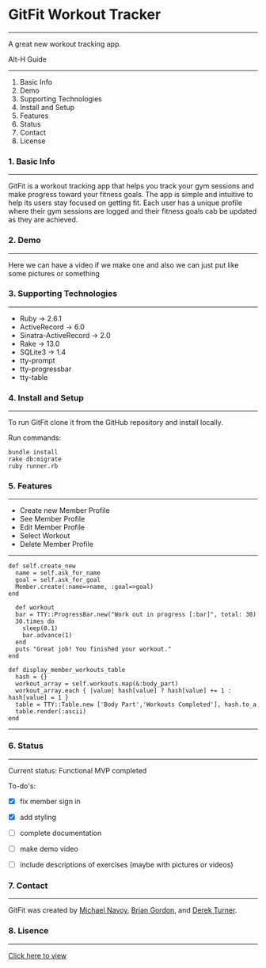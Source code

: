 # GitFit Workout Tracker
___
A great new workout tracking app.

Alt-H Guide
___
  1.  Basic Info
  2.  Demo
  3.  Supporting Technologies
  4.  Install and Setup
  5.  Features
  6.  Status
  7.  Contact
  8.  License

### 1. Basic Info
___
GitFit is a workout tracking app that helps you track your gym sessions and make progress toward your fitness goals. The app is simple and intuitive to help its users stay focused on getting fit. Each user has a unique profile where their gym sessions are logged and their fitness goals cab be updated as they are achieved. 

### 2. Demo
___
Here we can have a video if we make one and also we can just put like some pictures or something

### 3.  Supporting Technologies
___

- Ruby -> 2.6.1
- ActiveRecord -> 6.0
- Sinatra-ActiveRecord -> 2.0
- Rake -> 13.0
- SQLite3 -> 1.4
- tty-prompt
- tty-progressbar
- tty-table

### 4.  Install and Setup
___
To run GitFit clone it from the GitHub repository and install locally.

Run commands:
```
bundle install
rake db:migrate
ruby runner.rb
```

### 5. Features
___

  - Create new Member Profile
  - See Member Profile
  - Edit Member Profile
  - Select Workout
  - Delete Member Profile

  ___
  ``` 
  def self.create_new
    name = self.ask_for_name
    goal = self.ask_for_goal
    Member.create(:name=>name, :goal=>goal)
  end 
  ```
  ```
    def workout
    bar = TTY::ProgressBar.new("Work out in progress [:bar]", total: 30)
    30.times do
      sleep(0.1)
      bar.advance(1)
    end
    puts "Great job! You finished your workout."
  end
  ```
  ```
def display_member_workouts_table
    hash = {}
    workout_array = self.workouts.map(&:body_part)
    workout_array.each { |value| hash[value] ? hash[value] += 1 : hash[value] = 1 }
    table = TTY::Table.new ['Body Part','Workouts Completed'], hash.to_a
    table.render(:ascii)
  end
  ```
  ___

  ###  6.  Status
___

  Current status:  Functional MVP completed
  
  To-do's:

  - [x] fix member sign in 
  - [x] add styling 
  - [ ] complete documentation
  - [ ] make demo video
  - [ ] include descriptions of exercises (maybe with pictures or videos)
  


  ### 7.  Contact
  ___
  GitFit was created by [Michael Navoy](https://www.linkedin.com/in/michael-navoy/), [Brian Gordon](https://github.com/bgordon8), and [Derek Turner](https://www.linkedin.com/in/derek-turner-1354b71b1/).
  
  ### 8. Lisence
  ___
  [Click here to view](https://github.com/ChefBoyRT/TacoLandia/blob/master/License.txt)